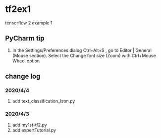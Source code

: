 # tf2ex1
tensorflow 2 example 1

## PyCharm tip
1. In the Settings/Preferences dialog Ctrl+Alt+S , go to 
    Editor | General (Mouse section). Select the Change font 
    size (Zoom) with Ctrl+Mouse Wheel option

## change log
### 2020/4/4
1. add text_classification_lstm.py

### 2020/4/3
1. add my1st-tf2.py
2. add expertTutorial.py
